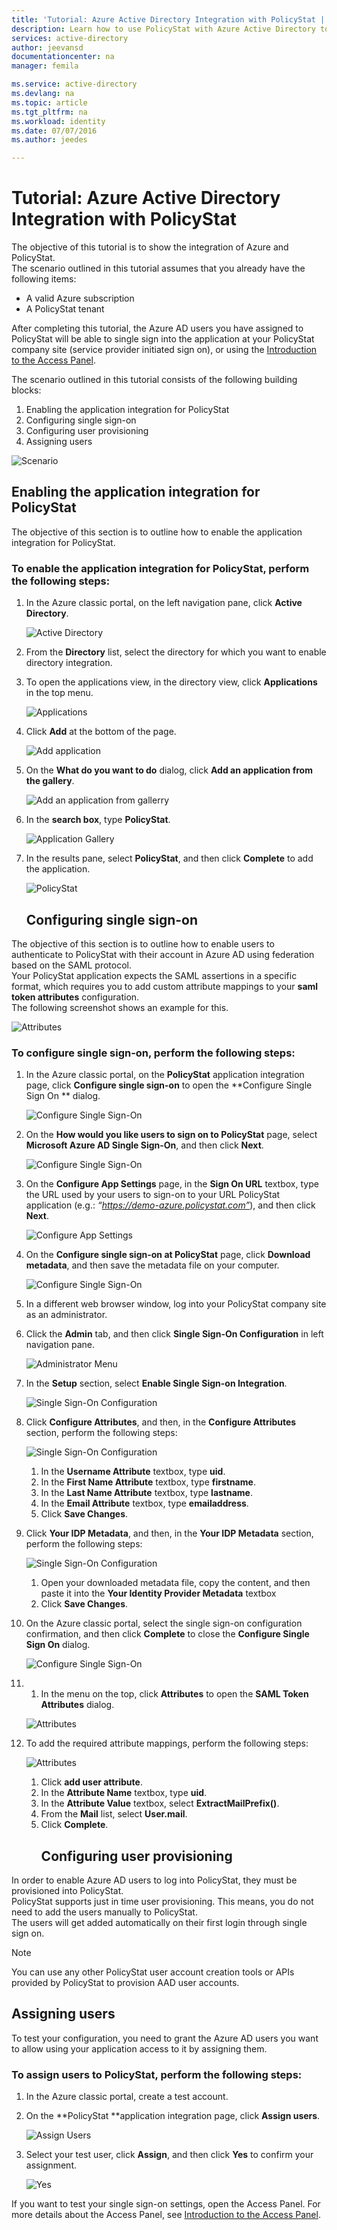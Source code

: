 ```yaml
---
title: 'Tutorial: Azure Active Directory Integration with PolicyStat | Microsoft Azure'
description: Learn how to use PolicyStat with Azure Active Directory to enable single sign-on, automated provisioning, and more!
services: active-directory
author: jeevansd
documentationcenter: na
manager: femila

ms.service: active-directory
ms.devlang: na
ms.topic: article
ms.tgt_pltfrm: na
ms.workload: identity
ms.date: 07/07/2016
ms.author: jeedes

---
```

# Tutorial: Azure Active Directory Integration with PolicyStat
The objective of this tutorial is to show the integration of Azure and PolicyStat.  
The scenario outlined in this tutorial assumes that you already have the following items:

* A valid Azure subscription
* A PolicyStat tenant

After completing this tutorial, the Azure AD users you have assigned to PolicyStat will be able to single sign into the application at your PolicyStat company site (service provider initiated sign on), or using the [Introduction to the Access Panel](active-directory-saas-access-panel-introduction.md).

The scenario outlined in this tutorial consists of the following building blocks:

1. Enabling the application integration for PolicyStat
2. Configuring single sign-on
3. Configuring user provisioning
4. Assigning users

![Scenario](./media/active-directory-saas-policystat-tutorial/IC808662.png "Scenario")

## Enabling the application integration for PolicyStat
The objective of this section is to outline how to enable the application integration for PolicyStat.

### To enable the application integration for PolicyStat, perform the following steps:
1. In the Azure classic portal, on the left navigation pane, click **Active Directory**.
   
   ![Active Directory](./media/active-directory-saas-policystat-tutorial/IC700993.png "Active Directory")
2. From the **Directory** list, select the directory for which you want to enable directory integration.
3. To open the applications view, in the directory view, click **Applications** in the top menu.
   
   ![Applications](./media/active-directory-saas-policystat-tutorial/IC700994.png "Applications")
4. Click **Add** at the bottom of the page.
   
   ![Add application](./media/active-directory-saas-policystat-tutorial/IC749321.png "Add application")
5. On the **What do you want to do** dialog, click **Add an application from the gallery**.
   
   ![Add an application from gallerry](./media/active-directory-saas-policystat-tutorial/IC749322.png "Add an application from gallerry")
6. In the **search box**, type **PolicyStat**.
   
   ![Application Gallery](./media/active-directory-saas-policystat-tutorial/IC808627.png "Application Gallery")
7. In the results pane, select **PolicyStat**, and then click **Complete** to add the application.
   
   ![PolicyStat](./media/active-directory-saas-policystat-tutorial/IC810430.png "PolicyStat")
   
   ## Configuring single sign-on

The objective of this section is to outline how to enable users to authenticate to PolicyStat with their account in Azure AD using federation based on the SAML protocol.  
Your PolicyStat application expects the SAML assertions in a specific format, which requires you to add custom attribute mappings to your **saml token attributes** configuration.  
The following screenshot shows an example for this.

![Attributes](./media/active-directory-saas-policystat-tutorial/IC808628.png "Attributes")

### To configure single sign-on, perform the following steps:
1. In the Azure classic portal, on the **PolicyStat** application integration page, click **Configure single sign-on** to open the **Configure Single Sign On ** dialog.
   
   ![Configure Single Sign-On](./media/active-directory-saas-policystat-tutorial/IC808629.png "Configure Single Sign-On")
2. On the **How would you like users to sign on to PolicyStat** page, select **Microsoft Azure AD Single Sign-On**, and then click **Next**.
   
   ![Configure Single Sign-On](./media/active-directory-saas-policystat-tutorial/IC808630.png "Configure Single Sign-On")
3. On the **Configure App Settings** page, in the **Sign On URL** textbox, type the URL used by your users to sign-on to your URL PolicyStat application (e.g.: *“https://demo-azure.policystat.com”*), and then click **Next**.
   
   ![Configure App Settings](./media/active-directory-saas-policystat-tutorial/IC808631.png "Configure App Settings")
4. On the **Configure single sign-on at PolicyStat** page, click **Download metadata**, and then save the metadata file on your computer.
   
   ![Configure Single Sign-On](./media/active-directory-saas-policystat-tutorial/IC808632.png "Configure Single Sign-On")
5. In a different web browser window, log into your PolicyStat company site as an administrator.
6. Click the **Admin** tab, and then click **Single Sign-On Configuration** in left navigation pane.
   
   ![Administrator Menu](./media/active-directory-saas-policystat-tutorial/IC808633.png "Administrator Menu")
7. In the **Setup** section, select **Enable Single Sign-on Integration**.
   
   ![Single Sign-On Configuration](./media/active-directory-saas-policystat-tutorial/IC808634.png "Single Sign-On Configuration")
8. Click **Configure Attributes**, and then, in the **Configure Attributes** section, perform the following steps:
   
   ![Single Sign-On Configuration](./media/active-directory-saas-policystat-tutorial/IC808635.png "Single Sign-On Configuration")
   
   1. In the **Username Attribute** textbox, type **uid**.
   2. In the **First Name Attribute** textbox, type **firstname**.
   3. In the **Last Name Attribute** textbox, type **lastname**.
   4. In the **Email Attribute** textbox, type **emailaddress**.
   5. Click **Save Changes**.
9. Click **Your IDP Metadata**, and then, in the **Your IDP Metadata** section, perform the following steps:
   
   ![Single Sign-On Configuration](./media/active-directory-saas-policystat-tutorial/IC808635.png "Single Sign-On Configuration")
   
   1. Open your downloaded metadata file, copy the content, and then paste it into the **Your Identity Provider Metadata** textbox
   2. Click **Save Changes**.
10. On the Azure classic portal, select the single sign-on configuration confirmation, and then click **Complete** to close the **Configure Single Sign On** dialog.
    
    ![Configure Single Sign-On](./media/active-directory-saas-policystat-tutorial/IC771723.png "Configure Single Sign-On")
11. 1. In the menu on the top, click **Attributes** to open the **SAML Token Attributes** dialog.
    
    ![Attributes](./media/active-directory-saas-policystat-tutorial/IC795920.png "Attributes")
12. To add the required attribute mappings, perform the following steps:
    
    ![Attributes](./media/active-directory-saas-policystat-tutorial/IC804823.png "Attributes")
    
    1. Click **add user attribute**.
    2. In the **Attribute Name** textbox, type **uid**.
    3. In the **Attribute Value** textbox, select **ExtractMailPrefix()**.
    4. From the **Mail** list, select **User.mail**.
    5. Click **Complete**.
       ## Configuring user provisioning

In order to enable Azure AD users to log into PolicyStat, they must be provisioned into PolicyStat.  
PolicyStat supports just in time user provisioning. This means, you do not need to add the users manually to PolicyStat.  
The users will get added automatically on their first login through single sign on.

> [!NOTE]
> You can use any other PolicyStat user account creation tools or APIs provided by PolicyStat to provision AAD user accounts.
> 
> 

## Assigning users
To test your configuration, you need to grant the Azure AD users you want to allow using your application access to it by assigning them.

### To assign users to PolicyStat, perform the following steps:
1. In the Azure classic portal, create a test account.
2. On the **PolicyStat **application integration page, click **Assign users**.
   
   ![Assign Users](./media/active-directory-saas-policystat-tutorial/IC808636.png "Assign Users")
3. Select your test user, click **Assign**, and then click **Yes** to confirm your assignment.
   
   ![Yes](./media/active-directory-saas-policystat-tutorial/IC767830.png "Yes")

If you want to test your single sign-on settings, open the Access Panel. For more details about the Access Panel, see [Introduction to the Access Panel](active-directory-saas-access-panel-introduction.md).

